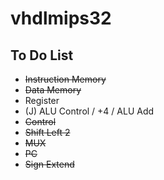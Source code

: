 # vhdlmips32

## To Do List

* ~~Instruction Memory~~
* ~~Data Memory~~
* Register
* (J) ALU Control / +4 / ALU Add
* ~~Control~~
* ~~Shift Left 2~~
* ~~MUX~~
* ~~PC~~
* ~~Sign Extend~~
